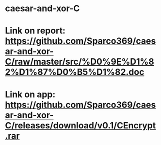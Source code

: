 # caesar-and-xor-C
# Link on report: https://github.com/Sparco369/caesar-and-xor-C/raw/master/src/%D0%9E%D1%82%D1%87%D0%B5%D1%82.doc
# Link on app: https://github.com/Sparco369/caesar-and-xor-C/releases/download/v0.1/CEncrypt.rar
